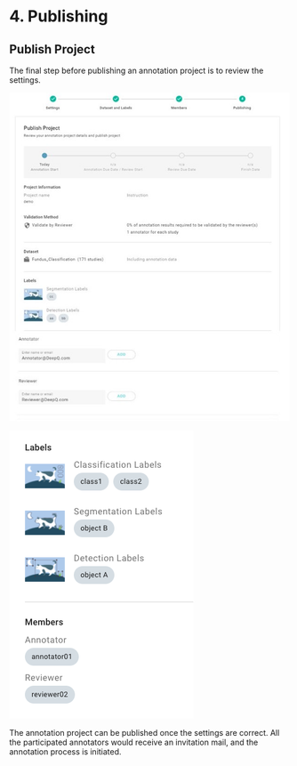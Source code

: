 # 4. Publishing

## Publish Project

The final step before publishing an annotation project is to review the settings.

![](../../.gitbook/assets/con-3-1-4-1.jpg)

![](../../.gitbook/assets/con-3-1-4-4.png)

The annotation project can be published once the settings are correct. All the participated annotators would receive an invitation mail, and the annotation process is initiated.

